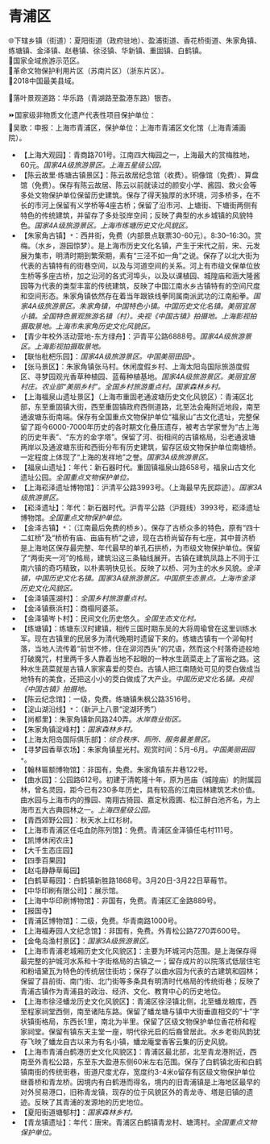 # 青浦区  
🌐下辖乡镇（街道）：夏阳街道（政府驻地）、盈浦街道、香花桥街道、朱家角镇、练塘镇、金泽镇、赵巷镇、徐泾镇、华新镇、重固镇、白鹤镇。  
🚩国家全域旅游示范区。  
🚩革命文物保护利用片区（苏南片区）（浙东片区）。  
🏅2018中国最美县域。  
  
🧭落叶景观道路：华乐路（青湖路至盈港东路）银杏。  
  
⏩国家级非物质文化遗产代表性项目保护单位：  
🔸吴歌：申报：上海市青浦区，保护单位：上海市青浦区文化馆（上海青浦画院）。    
  
* 【上海大观园】：青商路701号。江南四大梅园之一，上海最大的赏梅胜地，60元。*国家4A级旅游景区。上海五星级公园。*  
* 【陈云故里·练塘古镇景区】：陈云故居纪念馆（收费）。铜像馆（免费）、算盘馆（免费）。保存有陈云故居、陈云以前就读过的颜安小学、酱园、救火会等多处文物保护单位保留历史建筑。保存了得天独厚的水环境，河多桥多，在不长的市河上保留有义学桥等4座古桥；保留了沿市河、上塘街、下塘街两侧有特色的传统建筑，并留存了多处驳岸空间；反映了典型的水乡城镇的风貌特色。*国家4A级旅游景区。上海市练塘历史文化风貌区。*  
* 【朱家角古镇】`*`：西井街，免费（内部景点联票30-60元）。8:30–16:30。赏梅。（水乡，游园惊梦）。是上海市历史文化名镇，产生于宋代之前，宋、元发展为集市，明清时期到繁荣期，素有“三泾不如一角”之说。保存了以北大街为代表的古镇特有的街巷空间，以及与河道空间的关系。河上有市级文保单位放生桥等多座古桥，加之沿河的各式河埠头，以及以课植园、城隍庙和涵大隆酱园等为代表的类型丰富的传统建筑，反映了中国江南水乡古镇特有的空间尺度和空间形态。朱家角镇依然存在着当年跟铁线拳同属南派武功的江南船拳。*国家4A级旅游景区。朱家角镇，中国特色小镇。中国历史文化名镇。美丽宜居小镇。全国特色景观旅游名镇（村）。央视《中国古镇》拍摄地。上海影视拍摄取景地。上海市朱家角历史文化风貌区。*  
* 【青少年校外活动营地-东方绿舟】：沪青平公路6888号。*国家4A级旅游景区。上海影视拍摄取景地。*  
* 【联怡枇杷乐园】：*国家4A级旅游景区。中国美丽田园*`*`。  
* 【张马景区】：朱家角镇张马村。休闲度假乡村、上海太阳岛国际旅游度假区、寻梦园观光香草种植园、蓝莓种植基地。*国家4A级旅游景区。美丽宜居村庄。农业部“美丽乡村”。全国乡村旅游重点村。国家森林乡村。*  
* 【上海福泉山遗址景区】（上海市重固老通波塘历史文化风貌区）：青浦区北部，东至重固镇大街，西至重固镇政府西侧道路，北至法会庵附近地段，南至通波塘东街南端。保存有全国重点文物保护单位“福泉山”古文化遗址，完整保留了距今6000-7000年历史的各时期文化叠压遗存，被考古学家誉为“古上海的历史年表”、“东方的金字塔”。保留了河、街相间的古镇格局，沿老通波塘两岸以及通波塘东街和西街分布有历史建筑，留存区级文物保护单位南塘桥。一定程度上体现了“上海的发祥地”之誉。*国家3A级旅游景区。*  
* 【福泉山遗址】：年代：新石器时代。重固镇福泉山路658号，福泉山古文化遗址公园。*全国重点文物保护单位。*  
* 【上海崧泽遗址博物馆】：沪清平公路3993号。（上海最早先民踪迹）。*国家3A级旅游景区。*  
* 【崧泽遗址】：年代：新石器时代。沪青平公路（沪聂线）3993号，崧泽遗址博物馆。*全国重点文物保护单位。*  
* 【金泽古镇】`*`：（江南最后免费的桥乡）。保存了古桥众多的特色，原有“四十二虹桥”及“桥桥有庙、亩庙有桥”之谚，现在古桥尚留存有七座，其中普济桥是上海地区保存最完整、年代最早的单孔石拱桥，为市级文物保护单位。保留了“两街夹一河”的格局，建筑沿这三条轴线展开。古镇在建筑凤路上不同于江南六镇的奇巧精致，以朴素明快见长。反映了以桥、河为主的水乡风貌。*金泽镇，中国历史文化名镇。国家3A级旅游景区。中国原生态景点。上海市金泽历史文化风貌区。*  
* 【金泽镇莲湖村】：*全国乡村旅游重点村。*  
* 【金泽镇蔡浜村】：商榻阿婆茶。  
* 【金泽镇岑卜村】：民间文化历史悠久。*全国生态文化村。*  
* 【练塘镇】：练塘东汉时建镇，相传三国时期东吴的大将周瑜曾在这里训练水军。现在古镇里的民居多为清代晚期时遗留下来的。练塘古镇有一个泖甸村落，当地人流传着“前世不修，住在泖河西头”的咒语，然而这个村落奇迹般地打破魔咒，村里两千多人靠着当地不起眼的一种水生蔬菜走上了富裕之路。这种水生蔬菜就是古镇人家家喜爱的茭白。古镇人把江南随处可见的茭白做成当地特有的美食，还把这小小的茭白做成了大产业。*中国历史文化名镇。央视《中国古镇》拍摄地。*  
* 【陈云纪念馆】：一级，免费。练塘镇朱枫公路3516号。  
* 【淀山湖沿线】`*`：（新沪上八景“淀湖环秀”）  
* 【尚都里】：朱家角镇新风路240弄。*水岸商业街区。*  
* 【朱家角镇淀峰村】：*国家森林乡村。*  
* 【上海太阳岛国际俱乐部】：*综合秩序、厕所、服务最差景区。*  
* 【寻梦园香草农场】：朱家角镇星光村。观赏时间：5月-6月。*中国美丽田园*`*`。  
* 【翰林匾额博物馆】：非国有，免费。朱家角镇东井巷122号。  
* 【曲水园】：公园路612号。初建于清乾隆十年，原为邑庙（城隍庙）的附属园林，曾名灵园，距今已有230多年历史，具有较高的江南园林建筑艺术价值。曲水园与上海市内的豫园、南翔古猗园、嘉定秋霞圃、松江醉白池齐名，为上海市五大古典园林之一。*上海四星级公园。*  
* 【青西郊野公园】：秋天水上红杉树。  
* 【上海市青浦区任屯血防陈列馆】：免费。青浦区金泽镇任屯村111号。  
* 【凯博休闲农庄】  
* 【大千生态庄园】  
* 【四季百果园】  
* 【赵屯静静草莓园】  
* 【白鹤草莓园】：白鹤镇新胜路1868号。3月20日-3月22日草莓节。  
* 【中华印刷有限公司】：展示馆。  
* 【上海中华印刷博物馆】：非国有，免费。青浦区汇金路889号。  
* 【报国寺】  
* 【青浦区博物馆】：二级，免费。华青南路1000号。  
* 【上海福寿园人文纪念馆】：非国有，免费。外青松公路7270弄600号。  
* 【金龟岛渔村景区】：*国家3A级旅游景区。*  
* 【上海市青浦老城厢历史文化风貌区】：主要为环城河内范围。是上海保存得最完整的护城河水系和十字街格局的古镇之一；留存成片的以院落式低层住宅和粉墙黛瓦为特色的传统居住街坊；保存了以曲水园为代表的古建筑和园林；保留了县前街、南门街、北门街等多条具有明清时代格局的传统街巷；反映了青浦古镇作为青浦县的政治、经济、文化、教育中心的历史地位。  
* 【上海市徐泾蟠龙历史文化风貌区】：青浦区徐泾镇北侧，北至蟠龙粮库，西至程家祠堂西侧，南至诸陆东路。保留了蟠龙塘与镇中大街垂直相交的“十”字状镇街格局，东西长1里，南北为半里。保留了区级文物保护单位香花桥和程家祠堂。保留有镇东天主堂一座，明代徐光启的后裔曾居此。水乡老街风韵犹存飞映了蟠龙自古以来为有名小镇，蟠龙庵堂香客云集的历史风貌。  
* 【上海市青浦白鹤港历史文化风貌区】：青浦区最北部，北至青龙港附近，西南至外青松公路，东至东大盈港东侧60米左右范围。保存了白鹤镇北街和白鹤镇南街的传统街巷，街道尺度尤存，宽度约3-4米o留存有区级文物保护单位继善桥和青龙桥。因境内有白鹤港而得名，境内的旧青浦镇是上海地区最早的对外贸易港口，旧称青龙镇，现存的位于风貌区外的青龙寺、塔是旧镇的遗迹。反映了其青浦的发源地的历史地位。  
* 【夏阳街道塘郁村】：*国家森林乡村。*  
* 【青龙镇遗址】：年代：唐宋。青浦区白鹤镇青龙村、塘湾村。*全国重点文物保护单位。*  
